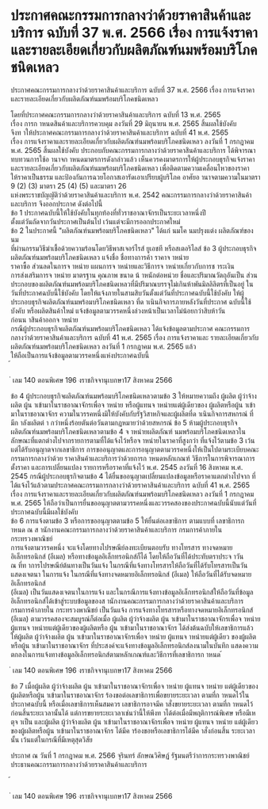 
# ประกาศคณะกรรมการกลางว่าด้วยราคาสินค้าและบริการ ฉบับที่ 37 พ.ศ. 2566 เรื่อง การแจ้งราคาและรายละเอียดเกี่ยวกับผลิตภัณฑ์นมพร้อมบริโภคชนิดเหลว
      
      

      
      

ประกาศคณะกรรมการกลางว่าด้วยราคาสินค้าและบริการ 
ฉบับที่  37  พ.ศ.  2566 
เรื่อง  การแจ้งราคาและรายละเอียดเกี่ยวกับผลิตภัณฑ์นมพร้อมบริโภคชนิดเหลว 
 
 
โดยที่ประกาศคณะกรรมการกลางว่าด้วยราคาสินค้าและบริการ  ฉบับที่  13  พ.ศ.  2565  
เรื่อง  การก าหนดสินค้าและบริการควบคุม  ลงวันที่  29  มิถุนายน  พ.ศ.  2565  สิ้นผลใช้บังคับ   
จึงท าให้ประกาศคณะกรรมการกลางว่าด้วยราคาสินค้าและบริการ  ฉบับที่  41  พ.ศ.  2565   
เรื่อง  การแจ้งราคาและรายละเอียดเกี่ยวกับผลิตภัณฑ์นมพร้อมบริโภคชนิดเหลว  ลงวันที่  1  กรกฎาคม  
พ.ศ.  2565  สิ้นผลใช้บังคับ  ประกอบกับคณะกรรมการกลางว่าด้วยราคาสินค้าและบริการ  ได้พิจารณา 
ทบทวนการใช้อ านาจก าหนดมาตรการดังกล่าวแล้ว  เห็นควรคงมาตรการให้ผู้ประกอบธุรกิจแจ้งราคา 
และรายละเอียดเกี่ยวกับผลิตภัณฑ์นมพร้อมบริโภคชนิดเหลว  เพื่อติดตามความเคลื่อนไหวของราคา   
ให้ราคาเป็นธรรม  และป้องกันการฉวยโอกาสเอารัดเอาเปรียบผู้บริโภค 
อาศัยอ านาจตามความในมาตรา  9  (2)  (3)  มาตรา  25  (4)  (5)  และมาตรา  26   
แห่งพระราชบัญญัติว่าด้วยราคาสินค้าและบริการ  พ.ศ.  2542  คณะกรรมการกลางว่าด้วยราคาสินค้า 
และบริการ  จึงออกประกาศ  ดังต่อไปนี้   
ข้อ 1 ประกาศฉบับนี้ให้ใช้บังคับในทุกท้องที่ทั่วราชอาณาจักรเป็นระยะเวลาหนึ่งปี   
ตั้งแต่วันถัดจากวันประกาศเป็นต้นไป  เว้นแต่จะมีการออกประกาศใหม่   
ข้อ 2 ในประกาศนี้ 
"ผลิตภัณฑ์นมพร้อมบริโภคชนิดเหลว"  ได้แก่  นมโค  นมปรุงแต่ง  ผลิตภัณฑ์ของนม   
ที่ผ่านกรรมวิธีฆ่าเชื้อด้วยความร้อนโดยวิธีพาสเจอร์ไรส์  ยูเอชที  หรือสเตอริไลส์ 
ข้อ 3 ผู้ประกอบธุรกิจผลิตภัณฑ์นมพร้อมบริโภคชนิดเหลว  แจ้งชื่อ  ชื่อทางการค้า  ราคาจ าหน่าย   
ราคาซื้อ  ส่วนลดในการจ าหน่าย  แผนการจ าหน่ายและวิธีการจ าหน่ายเกี่ยวกับการช าระเงิน   
การส่งเสริมการจ าหน่าย  มาตรฐาน  คุณภาพ  ขนาด  น้ าหนักต่อหน่วย  ชื่อและปริมาณวัตถุอันเป็น 
ส่วนประกอบของผลิตภัณฑ์นมพร้อมบริโภคชนิดเหลวที่มีปริมาณบรรจุไม่เกินห้าพันมิลลิลิตรที่เป็นอยู่ 
ในวันที่ประกาศฉบับนี้ใช้บังคับ  โดยให้แจ้งภายในสามสิบวันตั้งแต่วันที่ประกาศฉบับนี้ใช้บังคับ 
ให้ผู้ประกอบธุรกิจผลิตภัณฑ์นมพร้อมบริโภคชนิดเหลว  ที่ด าเนินกิจการภายหลังวันที่ประกาศ
ฉบับนี้ใช้บังคับ  หรือผลิตสินค้าใหม่  แจ้งข้อมูลตามวรรคหนึ่งล่วงหน้าเป็นเวลาไม่น้อยกว่าสิบห้าวัน  
ก่อนน าสินค้าออกจ าหน่าย   
กรณีผู้ประกอบธุรกิจผลิตภัณฑ์นมพร้อมบริโภคชนิดเหลว  ได้แจ้งข้อมูลตามประกาศ
คณะกรรมการกลางว่าด้วยราคาสินค้าและบริการ  ฉบับที่  41  พ.ศ.  2565  เรื่อง  การแจ้งราคาและ
รายละเอียดเกี่ยวกับผลิตภัณฑ์นมพร้อมบริโภคชนิดเหลว  ลงวันที่  1  กรกฎาคม  พ.ศ.  2565  แล้ว   
ให้ถือเป็นการแจ้งข้อมูลตามวรรคหนึ่งแห่งประกาศฉบับนี้   
้
 
่
เลม   140   ตอนพิเศษ   196    งราชกิจจานุเบกษา17   สิงหาคม   2566

ข้อ 4 ผู้ประกอบธุรกิจผลิตภัณฑ์นมพร้อมบริโภคชนิดเหลวตามข้อ  3  ให้หมายความถึง
ผู้ผลิต  ผู้ว่าจ้างผลิต  ผู้น าเข้ามาในราชอาณาจักรเพื่อจ าหน่าย  หรือผู้แทนจ าหน่ายแต่ผู้เดียวของ 
ผู้ผลิตหรือผู้น าเข้ามาในราชอาณาจักร 
ความในวรรคหนึ่งมิให้บังคับกับรัฐวิสาหกิจและผู้ผลิตที่ด าเนินกิจการสหกรณ์  ที่มีก าลังผลิตต่ า
กว่าหนึ่งร้อยตันต่อวันตามกฎหมายว่าด้วยสหกรณ์ 
ข้อ 5 ห้ามผู้ประกอบธุรกิจผลิตภัณฑ์นมพร้อมบริโภคชนิดเหลวตามข้อ  4  จ าหน่ายผลิตภัณฑ์ 
นมพร้อมบริโภคชนิดเหลวในลักษณะที่แตกต่างไปจากรายการตามที่ได้แจ้งไว้หรือจ าหน่ายในราคาที่สูงกว่า 
ที่แจ้งไว้ตามข้อ  3  เว้นแต่ได้รับอนุญาตจากเลขาธิการ 
การขออนุญาตและการอนุญาตตามวรรคหนึ่งให้เป็นไปตามระเบียบคณะกรรมการกลางว่าด้วย 
ราคาสินค้าและบริการว่าด้วยการก าหนดหลักเกณฑ์  วิธีการในการพิจารณาการตั้งราคา  และการเปลี่ยนแปลง 
รายการหรือราคาที่แจ้งไว้  พ.ศ.  2545  ลงวันที่  16  สิงหาคม  พ.ศ.  2545 
กรณีผู้ประกอบธุรกิจตามข้อ  4  ได้ยื่นขออนุญาตเปลี่ยนแปลงข้อมูลหรือราคาแตกต่างไปจาก 
ที่ได้แจ้งไว้แล้วตามประกาศคณะกรรมการกลางว่าด้วยราคาสินค้าและบริการ  ฉบับที่  41  พ.ศ.  2565   
เรื่อง  การแจ้งราคาและรายละเอียดเกี่ยวกับผลิตภัณฑ์นมพร้อมบริโภคชนิดเหลว  ลงวันที่  1  กรกฎาคม   
พ.ศ.  2565  ให้ถือว่าเป็นการยื่นขออนุญาตตามวรรคหนึ่งและวรรคสองของประกาศฉบับนี้นับแต่วันที่ 
ประกาศฉบับนี้มีผลใช้บังคับ   
ข้อ 6 การแจ้งตามข้อ  3  หรือการขออนุญาตตามข้อ  5  ให้ยื่นต่อเลขาธิการ  ตามแบบที่
เลขาธิการก าหนด  ณ  ส านักงานคณะกรรมการกลางว่าด้วยราคาสินค้าและบริการ  กรมการค้าภายใน  
กระทรวงพาณิชย์   
การแจ้งตามวรรคหนึ่ง  จะแจ้งโดยทางไปรษณีย์ลงทะเบียนตอบรับ  ทางโทรสาร  ทางจดหมาย
อิเล็กทรอนิกส์  (อีเมล)  หรือทางข้อมูลอิเล็กทรอนิกส์ก็ได้  โดยให้ถือวันที่ได้ประทับตราประจ าวัน   
ณ  ที่ท าการไปรษณีย์ต้นทางเป็นวันแจ้ง  ในกรณีที่แจ้งทางโทรสารให้ถือวันที่ได้รับโทรสารเป็นวันแสดงเจตนา 
ในการแจ้ง  ในกรณีที่แจ้งทางจดหมายอิเล็กทรอนิกส์  (อีเมล)  ให้ถือวันที่ได้รับจดหมายอิเล็กทรอนิกส์   
(อีเมล)  เป็นวันแสดงเจตนาในการแจ้ง  และในกรณีการแจ้งทางข้อมูลอิเล็กทรอนิกส์ให้ถือวันที่ข้อมูล 
อิเล็กทรอนิกส์ได้เข้าสู่ระบบข้อมูลของส านักงานคณะกรรมการกลางว่าด้วยราคาสินค้าและบริการ  
กรมการค้าภายใน  กระทรวงพาณิชย์  เป็นวันแจ้ง 
การแจ้งทางโทรสารหรือทางจดหมายอิเล็กทรอนิกส์  (อีเมล)  ตามวรรคสองจะสมบูรณ์ก็ต่อเมื่อ 
ผู้ผลิต  ผู้ว่าจ้างผลิต  ผู้น าเข้ามาในราชอาณาจักรเพื่อจ าหน่าย  ผู้แทนจ าหน่ายแต่ผู้เดียวของผู้ผลิตหรือ 
ผู้น าเข้ามาในราชอาณาจักร  ได้ส่งต้นฉบับให้เลขาธิการแล้ว 
ให้ผู้ผลิต  ผู้ว่าจ้างผลิต  ผู้น าเข้ามาในราชอาณาจักรเพื่อจ าหน่าย  ผู้แทนจ าหน่ายแต่ผู้เดียว 
ของผู้ผลิตหรือผู้น าเข้ามาในราชอาณาจักร  ที่ประสงค์จะแจ้งทางข้อมูลอิเล็กทรอนิกส์ลงนามในบันทึก
แสดงความตกลงในการแจ้งทางข้อมูลอิเล็กทรอนิกส์ตามหลักเกณฑ์และวิธีการที่เลขาธิการก าหนด 
้
 
่
เลม   140   ตอนพิเศษ   196    งราชกิจจานุเบกษา17   สิงหาคม   2566

ข้อ 7 เมื่อผู้ผลิต  ผู้ว่าจ้างผลิต  ผู้น าเข้ามาในราชอาณาจักรเพื่อจ าหน่าย  ผู้แทนจ าหน่าย 
แต่ผู้เดียวของผู้ผลิตหรือผู้น าเข้ามาในราชอาณาจักร  ร้องขอต่อเลขาธิการเพื่อขยายระยะเวลา 
ตามที่ก าหนดไว้ในประกาศฉบับนี้  หรือเมื่อเลขาธิการเห็นสมควร  เลขาธิการอาจมีค าสั่งขยายระยะเวลา 
ตามที่ก าหนดไว้ก่อนสิ้นระยะเวลานั้นได้  แต่การขยายระยะเวลาเช่นว่านี้ให้พึงท าได้ต่อเมื่อมีพฤติการณ์พิเศษ 
หรือมีเหตุจ าเป็น  และผู้ผลิต  ผู้ว่าจ้างผลิต  ผู้น าเข้ามาในราชอาณาจักรเพื่อจ าหน่าย  ผู้แทนจ าหน่าย 
แต่ผู้เดียวของผู้ผลิตหรือผู้น าเข้ามาในราชอาณาจักร  ได้มีค าร้องขอหรือเลขาธิการได้มีค าสั่งก่อนสิ้น
ระยะเวลานั้น  เว้นแต่ในกรณีที่มีเหตุสุดวิสัย 
 
ประกาศ  ณ  วันที่  1  กรกฎาคม  พ.ศ.  2566 
จุรินทร์  ลักษณวิศิษฏ์ 
รัฐมนตรีว่าการกระทรวงพาณิชย์   
ประธานคณะกรรมการกลางว่าด้วยราคาสินค้าและบริการ   
 
้
 
่
เลม   140   ตอนพิเศษ   196    งราชกิจจานุเบกษา17   สิงหาคม   2566